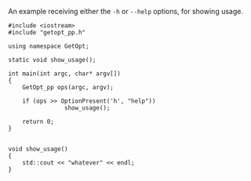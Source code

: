 An example receiving either the `-h` or `--help` options, for showing usage.

```
#include <iostream>
#include "getopt_pp.h"

using namespace GetOpt;

static void show_usage();

int main(int argc, char* argv[])
{
	GetOpt_pp ops(argc, argv);
	
	if (ops >> OptionPresent('h', "help"))
                show_usage();

	return 0;
}


void show_usage()
{
    std::cout << "whatever" << endl;
}

```